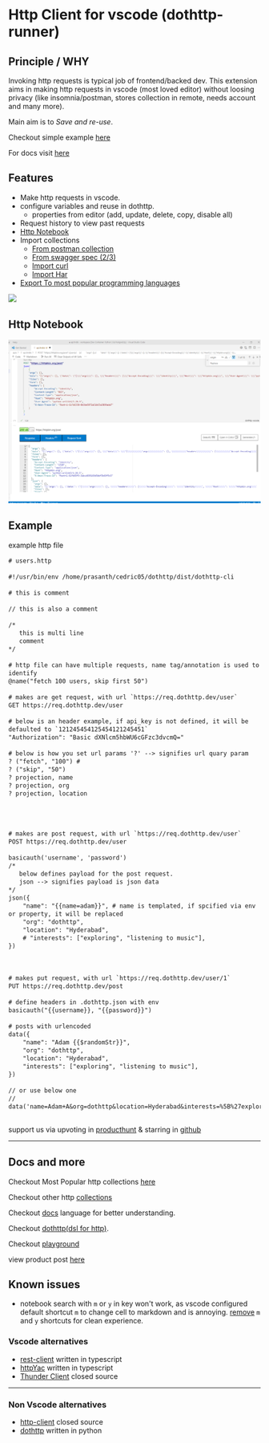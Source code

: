 # Http Client for vscode (dothttp-runner)

## Principle / WHY

Invoking http requests is typical job of frontend/backed dev. This extension aims in making http requests in vscode (most loved editor) without loosing privacy (like insomnia/postman, stores collection in remote, needs account and many more).

Main aim is to *Save and re-use*. 

Checkout simple example [here](#example)

For docs visit [here](#docs-and-more)

## Features

- Make http requests in vscode.
- configure variables and reuse in dothttp.
  - properties from editor (add, update, delete, copy, disable all)
- Request history to view past requests
- [Http Notebook](https://docs.dothttp.dev/docs/dothttp-runner-notebook)
- Import collections
  - [From postman collection](https://docs.dothttp.dev/docs/import-export#postman-collections)
  - [From swagger spec (2/3)](https://docs.dothttp.dev/docs/import-export#openapiswagger)
  - [Import curl](https://docs.dothttp.dev/docs/import-export#curl)
  - [Import Har](https://docs.dothttp.dev/docs/import-export#curl)
- [Export To most popular programming languages](https://docs.dothttp.dev/docs/import-export)

<img src="./demo.gif" >


## Http Notebook

<img src="notebook.png">


## Example
example http file
```http
# users.http

#!/usr/bin/env /home/prasanth/cedric05/dothttp/dist/dothttp-cli

# this is comment

// this is also a comment

/*
   this is multi line
   comment
*/

# http file can have multiple requests, name tag/annotation is used to identify
@name("fetch 100 users, skip first 50")

# makes are get request, with url `https://req.dothttp.dev/user`
GET https://req.dothttp.dev/user

# below is an header example, if api_key is not defined, it will be defaulted to `121245454125454121245451`
"Authorization": "Basic dXNlcm5hbWU6cGFzc3dvcmQ="

# below is how you set url params '?' --> signifies url quary param
? ("fetch", "100") #
? ("skip", "50")
? projection, name
? projection, org
? projection, location




# makes are post request, with url `https://req.dothttp.dev/user`
POST https://req.dothttp.dev/user

basicauth('username', 'password')
/*
   below defines payload for the post request.
   json --> signifies payload is json data
*/
json({
    "name": "{{name=adam}}", # name is templated, if spcified via env or property, it will be replaced
    "org": "dothttp",
    "location": "Hyderabad",
    # "interests": ["exploring", "listening to music"],
})



# makes put request, with url `https://req.dothttp.dev/user/1`
PUT https://req.dothttp.dev/post

# define headers in .dothttp.json with env
basicauth("{{username}}, "{{password}}")

# posts with urlencoded
data({
    "name": "Adam {{$randomStr}}",
    "org": "dothttp",
    "location": "Hyderabad",
    "interests": ["exploring", "listening to music"],
})

// or use below one
// data('name=Adam+A&org=dothttp&location=Hyderabad&interests=%5B%27exploring%27%2C+%27listening+to+music%27%5D')


```

support us via upvoting in [producthunt](https://www.producthunt.com/posts/dothttp) & starring in [github](https://github.com/cedric05/dothttp-runner)

-----------


## Docs and more

Checkout Most Popular http collections [here](https://github.com/cedric05/the-api-evanglist/)

Checkout other http [collections](https://github.com/cedric05/api-collections)

Checkout [docs](https://docs.dothttp.dev)  language for better understanding.

Checkout [dothttp(dsl for http)](https://github.com/cedric05/dothttp). 

Checkout [playground](http://ghpage.dothttp.dev/)

view product post [here](https://www.producthunt.com/posts/dothttp)


## Known issues
- notebook search with `m` or `y` in key won't work, as vscode configured default shortcut `m` to change cell to markdown and is annoying. [remove](https://code.visualstudio.com/docs/getstarted/keybindings#_keyboard-shortcuts-editor) `m` and `y` shortcuts for clean experience.



### Vscode alternatives

- [rest-client](https://marketplace.visualstudio.com/items?itemName=humao.rest-client) written in typescript
- [httpYac](https://marketplace.visualstudio.com/items?itemName=anweber.vscode-httpyac)  written in typescript
- [Thunder Client](https://marketplace.visualstudio.com/items?itemName=rangav.vscode-thunder-client) closed source

---------
### Non Vscode alternatives
- [http-client](https://www.jetbrains.com/help/idea/http-client-in-product-code-editor.html)  closed source
- [dothttp](https://github.com/tonsV2/dothttp)  written in python

